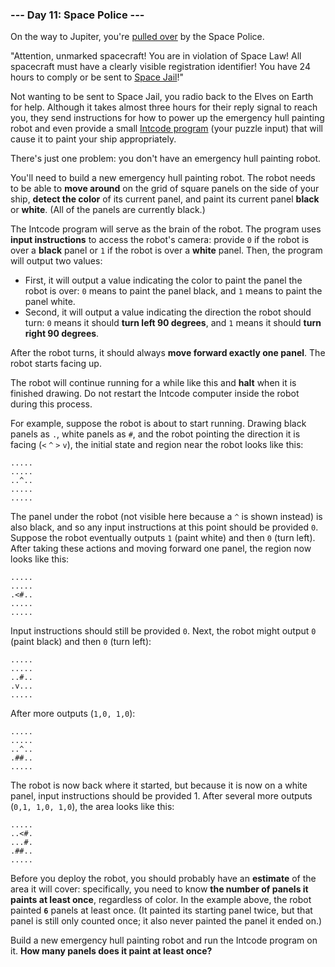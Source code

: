 ### --- Day 11: Space Police ---

On the way to Jupiter, you're [pulled over](https://www.youtube.com/watch?v=KwY28rpyKDE) by the Space Police.

"Attention, unmarked spacecraft! You are in violation of Space Law! All
spacecraft must have a clearly visible registration identifier! You have 24
hours to comply or be sent to [Space Jail](https://www.youtube.com/watch?v=BVn1oQL9sWg&t=5)!"

Not wanting to be sent to Space Jail, you radio back to the Elves on Earth
for help. Although it takes almost three hours for their reply signal to
reach you, they send instructions for how to power up the emergency hull
painting robot and even provide a small [Intcode program](https://adventofcode.com/2019/day/9) (your puzzle input)
that will cause it to paint your ship appropriately.

There's just one problem: you don't have an emergency hull painting robot.

You'll need to build a new emergency hull painting robot. The robot needs
to be able to **move around** on the grid of square panels on the side of your
ship, **detect the color** of its current panel, and paint its current panel
**black** or **white**. (All of the panels are currently black.)

The Intcode program will serve as the brain of the robot. The program uses
**input instructions** to access the robot's camera: provide `0` if the robot is
over a **black** panel or `1` if the robot is over a **white** panel. Then, the
program will output two values:

- First, it will output a value indicating the color to paint the panel
the robot is over: `0` means to paint the panel black, and `1` means to
paint the panel white.
- Second, it will output a value indicating the direction the robot
should turn: `0` means it should **turn left 90 degrees**, and `1` means it
should **turn right 90 degrees**.

After the robot turns, it should always **move forward exactly one panel**. The
robot starts facing up.

The robot will continue running for a while like this and **halt** when it is
finished drawing. Do not restart the Intcode computer inside the robot
during this process.

For example, suppose the robot is about to start running. Drawing black
panels as `.`, white panels as `#`, and the robot pointing the direction it is
facing (`<` `^` `>` `v`), the initial state and region near the robot looks like
this:
```
.....
.....
..^..
.....
.....
```
The panel under the robot (not visible here because a `^` is shown instead)
is also black, and so any input instructions at this point should be
provided `0`. Suppose the robot eventually outputs `1` (paint white) and then `0`
(turn left). After taking these actions and moving forward one panel, the
region now looks like this:
```
.....
.....
.<#..
.....
.....
```
Input instructions should still be provided `0`. Next, the robot might output
`0` (paint black) and then `0` (turn left):
```
.....
.....
..#..
.v...
.....
```
After more outputs (`1,0, 1,0`):
```
.....
.....
..^..
.##..
.....
```
The robot is now back where it started, but because it is now on a white
panel, input instructions should be provided 1. After several more outputs
(`0,1, 1,0, 1,0`), the area looks like this:
```
.....
..<#.
...#.
.##..
.....
```
Before you deploy the robot, you should probably have an **estimate** of the
area it will cover: specifically, you need to know **the number of panels it
paints at least once**, regardless of color. In the example above, the robot
painted **`6`** panels at least once. (It painted its starting panel twice, but
that panel is still only counted once; it also never painted the panel it
ended on.)

Build a new emergency hull painting robot and run the Intcode program on
it. **How many panels does it paint at least once?**
